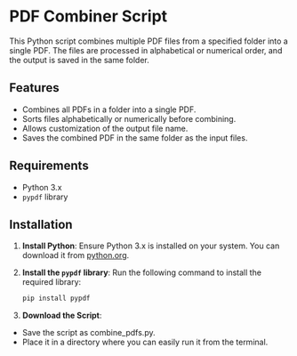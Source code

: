 # PDF Combiner Script

This Python script combines multiple PDF files from a specified folder into a single PDF. The files are processed in alphabetical or numerical order, and the output is saved in the same folder.

## Features

- Combines all PDFs in a folder into a single PDF.
- Sorts files alphabetically or numerically before combining.
- Allows customization of the output file name.
- Saves the combined PDF in the same folder as the input files.

## Requirements

- Python 3.x
- `pypdf` library

## Installation

1. **Install Python**: Ensure Python 3.x is installed on your system. You can download it from [python.org](https://www.python.org/).

2. **Install the `pypdf` library**:
   Run the following command to install the required library:
   ```bash
   pip install pypdf

3. **Download the Script**:
- Save the script as combine_pdfs.py.
- Place it in a directory where you can easily run it from the terminal.
